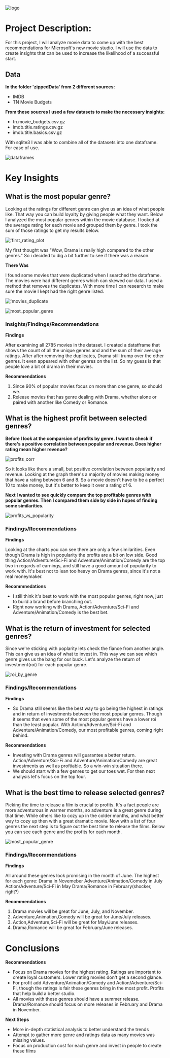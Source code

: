 ![logo](images/micro.png)

# Project Description:

For this project, I will analyze movie data to come up with the best recommendations for Microsoft's new movie studio. I will use the data to create insights that can be used to increase the likelihood of a successful start. 

## Data

**In the folder 'zippedData' from 2 different sources:**
* IMDB
* TN Movie Budgets

**From these soucres I used a few datasets to make the necessary insights:**
* tn.movie_budgets.csv.gz
* imdb.title.ratings.csv.gz
* imdb.title.basics.csv.gz

With sqlite3 I was able to combine all of the datasets into one dataframe. For ease of use.

![dataframes](images/dfs.png)

# Key Insights

## What is the most popular genre?

Looking at the ratings for different genre can give us an idea of what people like. That way you can build loyalty by giving people what they want. Below I analyzed the most popular genres within the movie database. I looked at the average rating for each movie and grouped them by genre. I took the sum of those ratings to get my results below. 

!['first_rating_plot](images/pic1.png)

My first thought was "Wow, Drama is really high compared to the other genres." So i decided to dig a bit further to see if there was a reason.

**There Was**

I found some movies that were duplicated when I searched the dataframe. The movies were had different genres which can skewed our data. I used a method that removes the duplicates. With more time I can research to make sure the movie I kept had the right genre listed. 

!['movies_duplicate](images/movies.png)

![most_popular_genre](images/pic2.png)


### Insights/Findings/Recommendations

**Findings**

After examining all 2785 movies in the dataset. I created a datatframe that shows the count of all the unique genres and and the sum of their average ratings. After after removing the duplicates, Drama still trump over the other genres. It even appeared with other genres on the list. So my guess is that people love a bit of drama in their movies.

**Recommendations**

1. Since 90% of popular movies focus on more than one genre, so should we. 
2. Release movies that has genre dealing with Drama, whether alone or paired with another like Comedy or Romance. 

## What is the highest profit between selected genres?

**Before I look at the comparsion of profits by genre. I want to check if there's a positive correlation between popular and revenue. Does higher rating mean higher revenue?**

![profits_corr](images/pic3.png)

So it looks like there a small, but positive correlation between popularity and revenue. Looking at the graph there's a majority of movies making money that have a rating between 6 and 8. So a movie doesn't have to be a perfect 10 to make money, but it's better to keep it over a rating of 6.

**Next I wanted to see quickly compare the top profitable genres with popular genres. Then I compared them side by side in hopes of finding some similarities.**

![profits_vs_popularity](images/pic4.png)

### Findings/Recommendations

**Findings**

Looking at the charts you can see there are only a few similarities. Even though Drama is high in popularity the profits are a bit on low side. Good thing Action/Adventure/Sci-Fi and Adventure/Animation/Comedy are the top two in regards of earnings, and still have a good amount of popularity to work with. It's best not to lean too heavy on Drama genres, since it's not a real moneymaker.

**Recommnedations**
* I still think it's best to work with the most popular genres, right now, just to build a brand before branching out.
* Right now working with Drama, Action/Adventure/Sci-Fi and Adventure/Animation/Comedy is the best bet.

## What is the return of investment for selected genres?

Since we're sticking with poplarity lets check the fiance from another angle. This can give us an idea of what to invest in. This way we can see which genre gives us the bang for our buck. Let's analyze the return of investment(roi) for each popular genre.

![roi_by_genre](images/pic5.png)

### Findings/Recommendations

**Findings**

* So Drama still seems like the best way to go being the highest in ratings and in return of investments between the most popular genres. Though it seems that even some of the most popular genres have a lower roi than the least popular. With Action/Adventure/Sci-Fi and Adventure/Animation/Comedy, our most profitable genres, coming right behind. 

**Recommendations**
* Investing with Drama genres will guarantee a better return. Action/Adventure/Sci-Fi and Adventure/Animation/Comedy are great investments as well as proftiable. So a win-win situation there. 
* We should start with a few genres to get our toes wet. For then next analysis let's focus on the top four.

## What is the best time to release selected genres?

Picking the time to release a film is crucial to profits. It's a fact people are more adventurous in warmer months, so adventure is a great genre during that time. While others like to cozy up in the colder months, and what better way to cozy up then with a great dramatic movie. Now with a list of four genres the next step is to figure out the best time to release the films. Below you can see each genre and the profits for each month.

![most_popular_genre](images/pic6.png)

### Findings/Recommendations

**Findings**

All around these genres look promising in the month of June. The highest for each genre:
        Drama in Novemeber
        Adventure/Animation/Comedy in July
        Action/Adventure/Sci-Fi in May
        Drama/Romance in February(shocker, right?)
        
**Recommendations**
1. Drama movies will be great for June, July, and November.
2. Adventure,Animation,Comedy will be great for June/July releases.
3. Action,Adventure,Sci-Fi will be great for May/June releases.
4. Drama,Romance will be great for February/June releases.

# Conclusions


**Recommendations**
* Focus on Drama movies for the highest rating. Ratings are important to create loyal customers. Lower rating movies don't get a second glance.
* For profit add Adventure/Animation/Comedy and Action/Adventure/Sci-Fi, though the ratings is fair these genres bring in the most profit. Profits that help build a better studio.
* All movies with these genres should have a summer release. Drama/Romance should focus on more releases in February and Drama in November.

**Next Steps**
* More in-depth statistical analysis to better understand the trends
* Attempt to gather more genre and ratings data as many movies was missing values.
* Focus on production cost for each genre and invest in people to create these films
